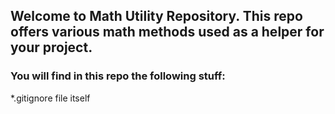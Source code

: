 ## Welcome to Math Utility Repository. This repo offers various math methods used as a helper for your project.

### You will find in this repo the following stuff:
*.gitignore file itself
